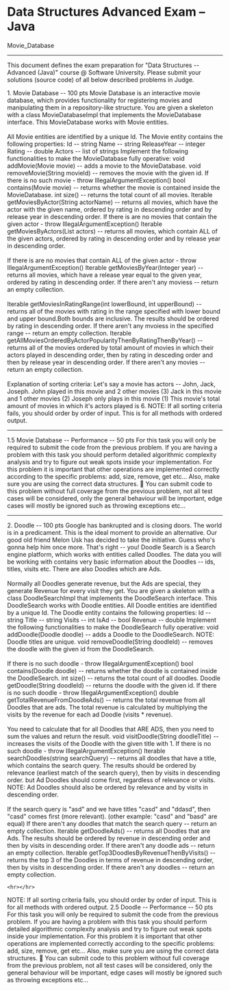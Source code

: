 # Data Structures Advanced Exam – Java

Movie_Database

<hr></hr>

<p>This document defines the exam preparation for "Data Structures -- Advanced (Java)" course @ Software University. Please submit your solutions (source code) of all below described problems in Judge.</p>

<p>1.  Movie Database -- 100 pts Movie Database is an interactive movie database, which provides functionality for registering movies and manipulating them in a repository-like structure. You are given a skeleton with a class MovieDatabaseImpl that implements the MovieDatabase interface. This MovieDatabase works with Movie entities.<br></br>
      All Movie entities are identified by a unique Id. The Movie entity contains the following properties: Id -- string Name -- string ReleaseYear -- integer Rating -- double Actors -- list of strings Implement the following functionalities to make the MovieDatabase fully operative: void addMovie(Movie movie) -- adds a movie to the MovieDatabase. void removeMovie(String movieId) -- removes the movie with the given id. If there is no such movie - throw IllegalArgumentException() bool contains(Movie movie) -- returns whether the movie is contained inside the MovieDatabase. int size() -- returns the total count of all movies. Iterable getMoviesByActor(String actorName) -- returns all movies, which have the actor with the given name, ordered by rating in descending order and by release year in descending order. If there is are no movies that contain the given actor - throw IllegalArgumentException() Iterable getMoviesByActors(List actors) -- returns all movies, which contain ALL of the given actors, ordered by rating in descending order and by release year in descending order.<br></br>
      If there is are no movies that contain ALL of the given actor - throw IllegalArgumentException() Iterable getMoviesByYear(Integer year) -- returns all movies, which have a release year equal to the given year, ordered by rating in descending order. If there aren't any moviess -- return an empty collection.<br></br>
      Iterable getMoviesInRatingRange(int lowerBound, int upperBound) -- returns all of the movies with rating in the range specified with lower bound and upper bound.Both bounds are inclusive. The results should be ordered by rating in descending order. If there aren't any mvoiess in the specified range -- return an empty collection. Iterable getAllMoviesOrderedByActorPopularityThenByRatingThenByYear() -- returns all of the movies ordered by total amount of movies in which their actors played in descending order, then by rating in desceding order and then by release year in descending order. If there aren't any movies -- return an empty collection. <br></br>
        Explanation of sorting criteria: Let's say a movie has actors -- John, Jack, Joseph. John played in this movie and 2 other movies (3) Jack in this movie and 1 other movies (2) Joseph only plays in this movie (1) This movie's total amount of movies in which it's actors played is 6. NOTE: If all sorting criteria fails, you should order by order of input. This is for all methods with ordered output.</p>

<hr></hr>

1.5 Movie Database -- Performance -- 50 pts For this task you will only be required to submit the code from the previous problem. If you are having a problem with this task you should perform detailed algorithmic complexity analysis and try to figure out weak spots inside your implementation. For this problem it is important that other operations are implemented correctly according to the specific problems: add, size, remove, get etc... Also, make sure you are using the correct data structures.  You can submit code to this problem without full coverage from the previous problem, not all test cases will be considered, only the general behaviour will be important, edge cases will mostly be ignored such as throwing exceptions etc...

<hr></hr>

<p>2.  Doodle -- 100 pts Google has bankrupted and is closing doors. The world is in a predicament. This is the ideal moment to provide an alternative. Our good old friend Melon Usk has decided to take the initiative. Guess who's gonna help him once more. That's right -- you! Doodle Search is a Search engine platform, which works with entities called Doodles. The data you will be working with contains very basic information about the Doodles -- ids, titles, visits etc. There are also Doodles which are Ads. <br></br>
    Normally all Doodles generate revenue, but the Ads are special, they generate Revenue for every visit they get. You are given a skeleton with a class DoodleSearchImpl that implements the DoodleSearch interface. This DoodleSearch works with Doodle entities. All Doodle entities are identified by a unique Id. 
    The Doodle entity contains the following properties: Id -- string Title -- string Visits -- int IsAd -- bool Revenue -- double Implement the following functionalities to make the DoodleSearch fully operative: void addDoodle(Doodle doodle) -- adds a Doodle to the DoodleSearch. NOTE: Doodle titles are unique. void removeDoodle(String doodleId) -- removes the doodle with the given id from the DoodleSearch.<br></br>
    If there is no such doodle - throw IllegalArgumentException() bool contains(Doodle doodle) -- returns whether the doodle is contained inside the DoodleSearch. int size() -- returns the total count of all doodles. Doodle getDoodle(String doodleId) -- returns the doodle with the given id. If there is no such doodle - throw IllegalArgumentException() double getTotalRevenueFromDoodleAds() -- returns the total revenue from all Doodles that are ads. The total revenue is calculated by multiplying the visits by the revenue for each ad Doodle (visits * revenue). <br></br>
    You need to calculate that for all Doodles that ARE ADS, then you need to sum the values and return the result. void visitDoodle(String doodleTitle) -- increases the visits of the Doodle with the given title with 1. If there is no such doodle - throw IllegalArgumentException() Iterable searchDoodles(string searchQuery) -- returns all doodles that have a title, which contains the search query. The results should be ordered by relevance (earliest match of the search query), then by visits in descending order. but Ad Doodles should come first, regardless of relevance or visits. NOTE: Ad Doodles should also be ordered by relevance and by visits in descending order. <br></br>
    If the search query is "asd" and we have titles "casd" and "ddasd", then "casd" comes first (more relevant). (other example: "casd" and "basd" are equal) If there aren't any doodles that match the search query -- return an empty collection. Iterable getDoodleAds() -- returns all Doodles that are Ads. The results should be ordered by revenue in descending order and then by visits in descending order. If there aren't any doodle ads -- return an empty collection. Iterable getTop3DoodlesByRevenueThenByVisits() -- returns the top 3 of the Doodles in terms of revenue in descending order, then by visits in descending order. If there aren't any doodles -- return an empty collection.</p>
    
    <hr></hr>
    
NOTE: If all sorting criteria fails, you should order by order of input. This is for all methods with ordered output. 2.5 Doodle -- Performance -- 50 pts For this task you will only be required to submit the code from the previous problem. If you are having a problem with this task you should perform detailed algorithmic complexity analysis and try to figure out weak spots inside your implementation. For this problem it is important that other operations are implemented correctly according to the specific problems: add, size, remove, get etc... Also, make sure you are using the correct data structures.  You can submit code to this problem without full coverage from the previous problem, not all test cases will be considered, only the general behaviour will be important, edge cases will mostly be ignored such as throwing exceptions etc...
